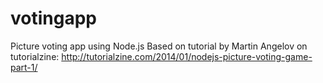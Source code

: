 # votingapp
Picture voting app using Node.js
Based on tutorial by Martin Angelov on tutorialzine: http://tutorialzine.com/2014/01/nodejs-picture-voting-game-part-1/
